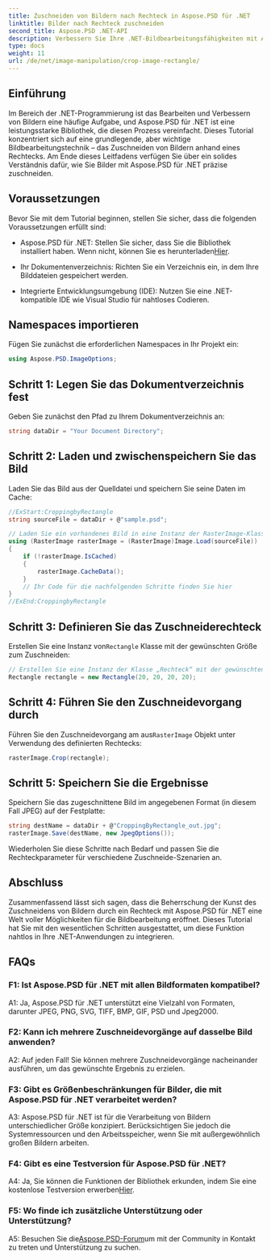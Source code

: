 ```yaml
---
title: Zuschneiden von Bildern nach Rechteck in Aspose.PSD für .NET
linktitle: Bilder nach Rechteck zuschneiden
second_title: Aspose.PSD .NET-API
description: Verbessern Sie Ihre .NET-Bildbearbeitungsfähigkeiten mit Aspose.PSD. Erfahren Sie Schritt für Schritt, wie Sie Bilder mithilfe von Rechtecken präzise zuschneiden.
type: docs
weight: 11
url: /de/net/image-manipulation/crop-image-rectangle/
---
```

## Einführung

Im Bereich der .NET-Programmierung ist das Bearbeiten und Verbessern von Bildern eine häufige Aufgabe, und Aspose.PSD für .NET ist eine leistungsstarke Bibliothek, die diesen Prozess vereinfacht. Dieses Tutorial konzentriert sich auf eine grundlegende, aber wichtige Bildbearbeitungstechnik – das Zuschneiden von Bildern anhand eines Rechtecks. Am Ende dieses Leitfadens verfügen Sie über ein solides Verständnis dafür, wie Sie Bilder mit Aspose.PSD für .NET präzise zuschneiden.

## Voraussetzungen

Bevor Sie mit dem Tutorial beginnen, stellen Sie sicher, dass die folgenden Voraussetzungen erfüllt sind:

-  Aspose.PSD für .NET: Stellen Sie sicher, dass Sie die Bibliothek installiert haben. Wenn nicht, können Sie es herunterladen[Hier](https://releases.aspose.com/psd/net/).

- Ihr Dokumentenverzeichnis: Richten Sie ein Verzeichnis ein, in dem Ihre Bilddateien gespeichert werden.

- Integrierte Entwicklungsumgebung (IDE): Nutzen Sie eine .NET-kompatible IDE wie Visual Studio für nahtloses Codieren.

## Namespaces importieren

Fügen Sie zunächst die erforderlichen Namespaces in Ihr Projekt ein:

```csharp
using Aspose.PSD.ImageOptions;
```

## Schritt 1: Legen Sie das Dokumentverzeichnis fest

Geben Sie zunächst den Pfad zu Ihrem Dokumentverzeichnis an:

```csharp
string dataDir = "Your Document Directory";
```

## Schritt 2: Laden und zwischenspeichern Sie das Bild

Laden Sie das Bild aus der Quelldatei und speichern Sie seine Daten im Cache:

```csharp
//ExStart:CroppingbyRectangle
string sourceFile = dataDir + @"sample.psd";

// Laden Sie ein vorhandenes Bild in eine Instanz der RasterImage-Klasse
using (RasterImage rasterImage = (RasterImage)Image.Load(sourceFile))
{
    if (!rasterImage.IsCached)
    {
        rasterImage.CacheData();
    }
    // Ihr Code für die nachfolgenden Schritte finden Sie hier
}
//ExEnd:CroppingbyRectangle
```

## Schritt 3: Definieren Sie das Zuschneiderechteck

 Erstellen Sie eine Instanz von`Rectangle` Klasse mit der gewünschten Größe zum Zuschneiden:

```csharp
// Erstellen Sie eine Instanz der Klasse „Rechteck“ mit der gewünschten Größe
Rectangle rectangle = new Rectangle(20, 20, 20, 20);
```

## Schritt 4: Führen Sie den Zuschneidevorgang durch

 Führen Sie den Zuschneidevorgang am aus`RasterImage` Objekt unter Verwendung des definierten Rechtecks:

```csharp
rasterImage.Crop(rectangle);
```

## Schritt 5: Speichern Sie die Ergebnisse

Speichern Sie das zugeschnittene Bild im angegebenen Format (in diesem Fall JPEG) auf der Festplatte:

```csharp
string destName = dataDir + @"CroppingByRectangle_out.jpg";
rasterImage.Save(destName, new JpegOptions());
```

Wiederholen Sie diese Schritte nach Bedarf und passen Sie die Rechteckparameter für verschiedene Zuschneide-Szenarien an.

## Abschluss

Zusammenfassend lässt sich sagen, dass die Beherrschung der Kunst des Zuschneidens von Bildern durch ein Rechteck mit Aspose.PSD für .NET eine Welt voller Möglichkeiten für die Bildbearbeitung eröffnet. Dieses Tutorial hat Sie mit den wesentlichen Schritten ausgestattet, um diese Funktion nahtlos in Ihre .NET-Anwendungen zu integrieren.

## FAQs

### F1: Ist Aspose.PSD für .NET mit allen Bildformaten kompatibel?

A1: Ja, Aspose.PSD für .NET unterstützt eine Vielzahl von Formaten, darunter JPEG, PNG, SVG, TIFF, BMP, GIF, PSD und Jpeg2000.

### F2: Kann ich mehrere Zuschneidevorgänge auf dasselbe Bild anwenden?

A2: Auf jeden Fall! Sie können mehrere Zuschneidevorgänge nacheinander ausführen, um das gewünschte Ergebnis zu erzielen.

### F3: Gibt es Größenbeschränkungen für Bilder, die mit Aspose.PSD für .NET verarbeitet werden?

A3: Aspose.PSD für .NET ist für die Verarbeitung von Bildern unterschiedlicher Größe konzipiert. Berücksichtigen Sie jedoch die Systemressourcen und den Arbeitsspeicher, wenn Sie mit außergewöhnlich großen Bildern arbeiten.

### F4: Gibt es eine Testversion für Aspose.PSD für .NET?

 A4: Ja, Sie können die Funktionen der Bibliothek erkunden, indem Sie eine kostenlose Testversion erwerben[Hier](https://releases.aspose.com/).

### F5: Wo finde ich zusätzliche Unterstützung oder Unterstützung?

 A5: Besuchen Sie die[Aspose.PSD-Forum](https://forum.aspose.com/c/psd/34)um mit der Community in Kontakt zu treten und Unterstützung zu suchen.